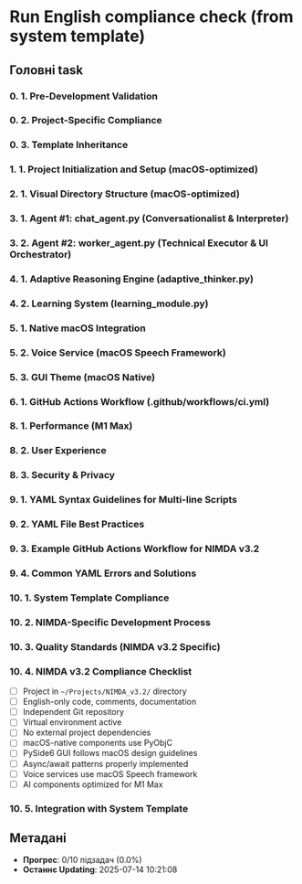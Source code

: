 # Run English compliance check (from system template)

## Головні task

### 0. 1. Pre-Development Validation

### 0. 2. Project-Specific Compliance

### 0. 3. Template Inheritance

### 1. 1. Project Initialization and Setup (macOS-optimized)

### 2. 1. Visual Directory Structure (macOS-optimized)

### 3. 1. Agent #1: chat_agent.py (Conversationalist & Interpreter)

### 3. 2. Agent #2: worker_agent.py (Technical Executor & UI Orchestrator)

### 4. 1. Adaptive Reasoning Engine (adaptive_thinker.py)

### 4. 2. Learning System (learning_module.py)

### 5. 1. Native macOS Integration

### 5. 2. Voice Service (macOS Speech Framework)

### 5. 3. GUI Theme (macOS Native)

### 6. 1. GitHub Actions Workflow (.github/workflows/ci.yml)

### 8. 1. Performance (M1 Max)

### 8. 2. User Experience

### 8. 3. Security & Privacy

### 9. 1. YAML Syntax Guidelines for Multi-line Scripts

### 9. 2. YAML File Best Practices

### 9. 3. Example GitHub Actions Workflow for NIMDA v3.2

### 9. 4. Common YAML Errors and Solutions

### 10. 1. System Template Compliance

### 10. 2. NIMDA-Specific Development Process

### 10. 3. Quality Standards (NIMDA v3.2 Specific)

### 10. 4. NIMDA v3.2 Compliance Checklist
- [ ] Project in `~/Projects/NIMDA_v3.2/` directory
- [ ] English-only code, comments, documentation
- [ ] Independent Git repository
- [ ] Virtual environment active
- [ ] No external project dependencies
- [ ] macOS-native components use PyObjC
- [ ] PySide6 GUI follows macOS design guidelines
- [ ] Async/await patterns properly implemented
- [ ] Voice services use macOS Speech framework
- [ ] AI components optimized for M1 Max

### 10. 5. Integration with System Template

## Метадані
- **Прогрес**: 0/10 підзадач (0.0%)
- **Останнє Updating**: 2025-07-14 10:21:08
